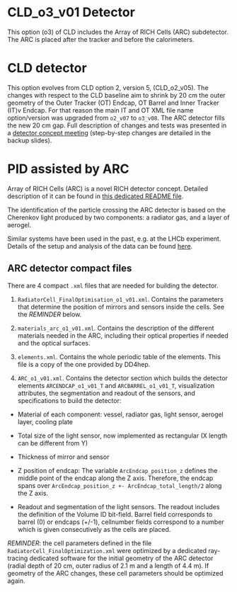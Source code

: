 CLD_o3_v01 Detector
======================

This option (o3) of CLD includes the Array of RICH Cells (ARC) subdetector. The ARC is placed after the tracker and before the calorimeters. 

# CLD detector

This option evolves from CLD option 2, version 5, (CLD_o2_v05). The changes with respect to the CLD baseline aim to shrink by 20 cm the outer geometry of the Outer Tracker (OT) Endcap, OT Barrel and Inner Tracker (IT)v Endcap. For that reason the main IT and OT XML file name option/version was upgraded from `o2_v07` to `o3_v08`. The ARC detector fills the new 20 cm gap. Full description of changes and tests was presented in a [detector concept meeting](https://indico.cern.ch/event/1324747/contributions/5574704/attachments/2716315/4718193/ARC_IntegrationCLD_230918.pdf) (step-by-step changes are detailed in the backup slides).

# PID assisted by ARC

Array of RICH Cells (ARC) is a novel RICH detector concept. Detailed description of it can be found in [this dedicated README file](../../../detector/PID/README.md).

The identification of the particle crossing the ARC detector is based on the Cherenkov light produced by two components: a radiator gas, and a layer of aerogel.

Similar systems have been used in the past, e.g. at the LHCb experiment. Details of the setup and analysis of the data can be found [here](https://s3.cern.ch/inspire-prod-files-9/92927eb16166b155de56b61339f05521).



## ARC detector compact files

There are 4 compact `.xml` files that are needed for building the detector.

1. `RadiatorCell_FinalOptimisation_o1_v01.xml`. Contains the parameters that determine the position of mirrors and sensors inside the cells. See the *REMINDER* below.

2. `materials_arc_o1_v01.xml`. Contains the description of the different materials needed in the ARC, including their optical properties if needed and the optical surfaces.

3. `elements.xml`. Contains the whole periodic table of the elements. This file is a copy of the one provided by DD4hep.

4. `ARC_o1_v01.xml`. Contains the detector section which builds the detector elements `ARCENDCAP_o1_v01_T` and `ARCBARREL_o1_v01_T`, visualization attributes, the segmentation and readout of the sensors, and specifications to build the detector:

* Material of each component: vessel, radiator gas, light sensor, aerogel layer, cooling plate

* Total size of the light sensor, now implemented as rectangular (X length can be different from Y)

* Thickness of mirror and sensor

* Z position of endcap: The variable `ArcEndcap_position_z` defines the middle point of the endcap along the Z axis. Therefore, the endcap spans over `ArcEndcap_position_z +- ArcEndcap_total_length/2` along the Z axis.

* Readout and segmentation of the light sensors. The readout includes the definition of the Volume ID bit-field. Barrel field corresponds to barrel (0) or endcaps (+/-1), cellnumber fields correspond to a number which is given consecutively as the cells are placed.

*REMINDER*: the cell parameters defined in the file `RadiatorCell_FinalOptimization.xml` were optimized by a dedicated ray-tracing dedicated software for the initial geometry of the ARC detector (radial depth of 20 cm, outer radius of 2.1 m and a length of 4.4 m). If geometry of the ARC changes, these cell parameters should be optimized again.
